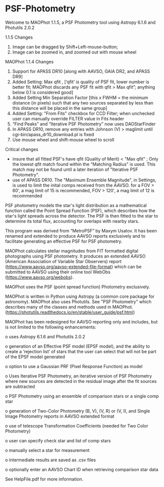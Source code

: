 # PSF-Photometry
Welcome to MAOPhot 1.1.5, a PSF Photometry tool using Astropy 6.1.6 and Photutils 2.0.2

1.1.5 Changes

1) Image can be dragged by Shift+Left-mouse-button;
2) Image can be zoomed in, and zoomed out with mouse wheel

MAOPhot 1.1.4 Changes

1) Support for APASS DR10 [along with AAVSO, GAIA DR2, and APASS DR9]
2) Added Setting: Max qfit , [‘qfit’ is quality of PSF fit, lower number is better fit; MAOPhot discards any PSF fit with qfit > Max qfit”;
anything below 0.1 is considered good]
3) Added Setting Min Separation Factor [this x FWHM = the minimum distance (in pixels) such that any two sources separated by less than this distance will be placed in the same group]
4) Added Setting: "From Fits" checkbox for CCD Filter; when unchecked user can manually override FILTER value in Fits header
5) “Find Peaks” and “Iterative PSF Photometry” now uses DAOStarFinder
6) In APASS DR10, remove any entries with Johnson (V) > maglimit until cgi-bin/apass_dr10_download.pl is fixed
7) Use mouse wheel and shift-mouse wheel to scroll

Critical changes
  - insure that all fitted PSF's have qfit (Quality of Merit) < "Max qfit" ; Only the lowest qfit match found within the "Matching Radius" is used. This match may not be found until a later iteration of "Iterative PSF Photometry". 
  - use of APASS DR10. The "Maximum Ensemble Magnitude", in Settings,  is used to limit the inital comps received from the AAVSO. for a FOV > 60', a mag limit of 15 is recommended, FOV > 120', a mag limit of 12 is recommended


PSF photometry models the star's light distribution as a mathematical function called the Point Spread Function (PSF), which describes how the star's light spreads across the detector. The PSF is then fitted to the star to determine its total flux, accounting for overlaps with nearby stars.

This program was derived from “MetroPSF” by Maxym Usatov.  It has been renamed and extended to produce AAVSO reports exclusively and to facilitate generating an effective PSF for PSF photometry. 

MAOPhot calculates stellar magnitudes from FIT formatted digital photographs using PSF photometry. It produces an extended AAVSO (American Association of Variable Star Observers)
report (https://www.aavso.org/aavso-extended-file-format) which can be submitted to AAVSO using their online tool WebObs (https://www.aavso.org/webobs).

MAOPhot uses the PSF (point spread function) Photometry exclusively. 

MAOPhot is written in Python using Astropy (a common core package for astronomy). MAOPhot also uses Photutils. See "PSF Photometry" which describes many of the classes and methods used in MAOPhot. (https://photutils.readthedocs.io/en/stable/user_guide/psf.html)

MAOPhot has been redesigned for AAVSO reporting only and includes, but is not limited to the following enhancements:

o	uses Astropy 6.1.6 and Photutils 2.0.2 

o	generation of an Effective PSF model (EPSF model), and the ability to create a ‘rejection list’ of stars that the user can select that will not be part of the EPSF model generated 

o	option to use a Gaussian PRF (Pixel Response Function) as model

o	Uses Iterative PSF Photometry, an iterative version of PSF Photometry where new sources are detected in the residual image after the fit sources are subtracted

o	PSF Photometry using an ensemble of comparison stars or a single comp star

o	generation of Two-Color Photometry (B, V), (V, R) or (V, I), and Single Image Photometry reports in AAVSO extended format 

o	use of telescope Transformation Coefficients (needed for Two Color Photometry)

o	user can specify check star and list of comp stars 

o	manually select a star for measurement

o	intermediate results are saved as .csv files

o	optionally enter an AAVSO Chart ID when retrieving comparison star data

See HelpFile.pdf for more information.
